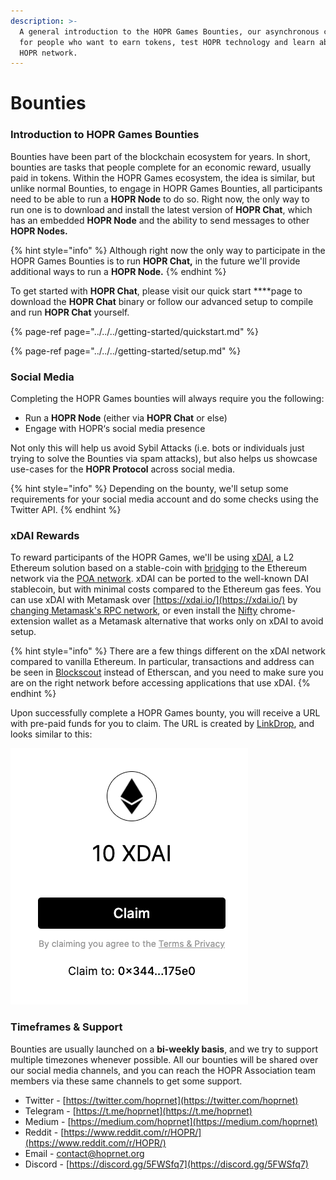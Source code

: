 ```yaml
---
description: >-
  A general introduction to the HOPR Games Bounties, our asynchronous challenges
  for people who want to earn tokens, test HOPR technology and learn about the
  HOPR network.
---
```


# Bounties

### Introduction to HOPR Games Bounties

Bounties have been part of the blockchain ecosystem for years. In short, bounties are tasks that people complete for an economic reward, usually paid in tokens. Within the HOPR Games ecosystem, the idea is similar, but unlike normal Bounties, to engage in HOPR Games Bounties, all participants need to be able to run a **HOPR Node** to do so. Right now, the only way to run one is to download and install the latest version of **HOPR Chat**, which has an embedded **HOPR Node** and the ability to send messages to other **HOPR Nodes.**

{% hint style="info" %}
Although right now the only way to participate in the HOPR Games Bounties is to run **HOPR Chat,** in the future we'll provide additional ways to run a **HOPR Node.**
{% endhint %}

To get started with **HOPR Chat**, please visit our quick start ****page to download the **HOPR Chat** binary or follow our advanced setup to compile and run **HOPR Chat** yourself.

{% page-ref page="../../../getting-started/quickstart.md" %}

{% page-ref page="../../../getting-started/setup.md" %}

### Social Media

Completing the HOPR Games bounties will always require you the following:

* Run a **HOPR Node** \(either via **HOPR Chat** or else\)
* Engage with HOPR‘s social media presence

Not only this will help us avoid Sybil Attacks \(i.e. bots or individuals just trying to solve the Bounties via spam attacks\), but also helps us showcase use-cases for the **HOPR Protocol** across social media.

{% hint style="info" %}
Depending on the bounty, we'll setup some requirements for your social media account and do some checks using the Twitter API.
{% endhint %}

### xDAI Rewards

To reward participants of the HOPR Games, we'll be using [xDAI](https://www.xdaichain.com/), a L2 Ethereum solution based on a stable-coin with [bridging](https://dai-bridge.poa.network/) to the Ethereum network via the [POA network](https://www.poa.network/). xDAI can be ported to the well-known DAI stablecoin, but with minimal costs compared to the Ethereum gas fees. You can use xDAI with Metamask over [https://xdai.io/](https://xdai.io/) by [changing Metamask's RPC network](https://www.xdaichain.com/for-users/wallets/metamask/metamask-setup), or even install the [Nifty](https://www.xdaichain.com/for-users/wallets/nifty-wallet) chrome-extension wallet as a Metamask alternative that works only on xDAI to avoid setup.

{% hint style="info" %}
There are a few things different on the xDAI network compared to vanilla Ethereum. In particular, transactions and address can be seen in [Blockscout](https://blockscout.com/poa/xdai/) instead of Etherscan, and you need to make sure you are on the right network before accessing applications that use xDAI.
{% endhint %}

Upon successfully complete a HOPR Games bounty, you will receive a URL with pre-paid funds for you to claim. The URL is created by [LinkDrop](https://linkdrop.io/), and looks similar to this:

 

![LinkDrop creates you a claimable link on your browser.](../../../.gitbook/assets/image%20%2817%29.png)

### Timeframes & Support

Bounties are usually launched on a **bi-weekly basis**, and we try to support multiple timezones whenever possible. All our bounties will be shared over our social media channels, and you can reach the HOPR Association team members via these same channels to get some support.

* Twitter - [https://twitter.com/hoprnet](https://twitter.com/hoprnet)
* Telegram - [https://t.me/hoprnet](https://t.me/hoprnet)
* Medium - [https://medium.com/hoprnet](https://medium.com/hoprnet)
* Reddit - [https://www.reddit.com/r/HOPR/](https://www.reddit.com/r/HOPR/)
* Email - [contact@hoprnet.org](mailto:contact@hoprnet.org)
* Discord - [https://discord.gg/5FWSfq7](https://discord.gg/5FWSfq7)

